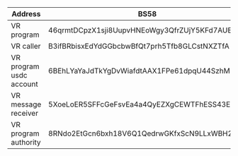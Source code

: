 | Address | BS58 | Hex |
|---------|---------|---------|
| VR program | 46qrmtDCpzX1sji8UupvHNEoWgy3QfrZUjY5KFd7AUE3 | 0x2e12357ca301f806dc09b9aae1a6dabc86954c1fd0593b6df8708b1bee83e888 |
| VR caller | B3ifBRbisxEdYdGGbcbwBfQt7prh5Tfb8GLCstNXZTfA | 0x95472250619365db8d7f3d4a655da9383d3f66d0615442c55edfe4679cda4a0d |
| VR program usdc account | 6BEhLYaYaJdTkYgDvWiafdtAAX1FPe61dpqU44SzhMk7 | 0x4ce9ba6d8ed6265fe5d9262abe2522c4970bbe42a00ad7e78a36422c932e5544 |
| VR message receiver | 5XoeLoER5SFFcGeFsvEa4a4QyEZXgCEWTFhESS43ExLX | 0x4352e98d0dfef2a95d0a81a56c960dec102111ac0ba732ab8858a5891dfb5df0 |
| VR program authority | 8RNdo2EtGcn6bxh18V6Q1QedrwGKfxScN9LLxWBH2L8H | 0x6e4035c01ca3079a37d0199ebae81f53d2eb64ff85300699f1b113f626dace7a |
